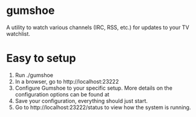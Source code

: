 gumshoe
=======

A utility to watch various channels (IRC, RSS, etc.) for updates to your
TV watchlist.

Easy to setup
=============

1) Run ./gumshoe
2) In a browser, go to http://localhost:23222
3) Configure Gumshoe to your specific setup. More details on the configuration
options can be found at <blah>
4) Save your configuration, everything should just start.
5) Go to http://localhost:23222/status to view how the system is running.

